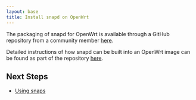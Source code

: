 ```yaml
---
layout: base
title: Install snapd on OpenWrt
---
```


The packaging of snapd for OpenWrt is available through a GitHub repository from
a community member [here](https://github.com/teknoraver/snap-openwrt).

Detailed instructions of how snapd can be built into an OpenWrt image can be
found as part of the repository [here](https://github.com/teknoraver/snap-openwrt/blob/master/README.md).

## Next Steps

 * [Using snaps](usage)